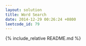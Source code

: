 ```yaml
---
layout: solution
title: Word Search
date: 2014-12-29 00:26:24 +0800
leetcode_id: 79
---
```

{% include_relative README.md %}

